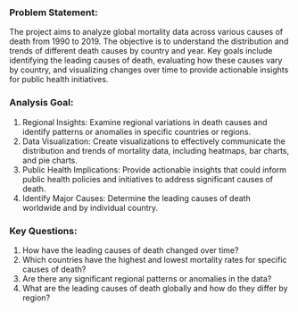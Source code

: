 ### **Problem Statement:**
The project aims to analyze global mortality data across various causes of death from 1990 to 2019. The objective is to understand the distribution and trends of different death causes by country and year. Key goals include identifying the leading causes of death, evaluating how these causes vary by country, and visualizing changes over time to provide actionable insights for public health initiatives.

### **Analysis Goal:**
1. Regional Insights: Examine regional variations in death causes and identify patterns or anomalies in specific countries or regions.
2. Data Visualization: Create visualizations to effectively communicate the distribution and trends of mortality data, including heatmaps, bar charts, and pie charts.
3. Public Health Implications: Provide actionable insights that could inform public health policies and initiatives to address significant causes of death.
4. Identify Major Causes: Determine the leading causes of death worldwide and by individual country.

### **Key Questions:**
1. How have the leading causes of death changed over time?
2. Which countries have the highest and lowest mortality rates for specific causes of death?
3. Are there any significant regional patterns or anomalies in the data?
4. What are the leading causes of death globally and how do they differ by region?
